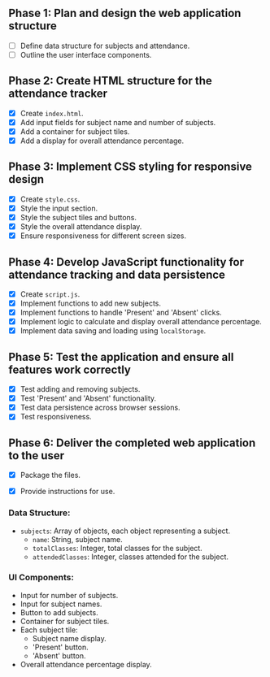 ## Phase 1: Plan and design the web application structure
- [ ] Define data structure for subjects and attendance.
- [ ] Outline the user interface components.

## Phase 2: Create HTML structure for the attendance tracker
- [x] Create `index.html`.
- [x] Add input fields for subject name and number of subjects.
- [x] Add a container for subject tiles.
- [x] Add a display for overall attendance percentage.

## Phase 3: Implement CSS styling for responsive design
- [x] Create `style.css`.
- [x] Style the input section.
- [x] Style the subject tiles and buttons.
- [x] Style the overall attendance display.
- [x] Ensure responsiveness for different screen sizes.

## Phase 4: Develop JavaScript functionality for attendance tracking and data persistence
- [x] Create `script.js`.
- [x] Implement functions to add new subjects.
- [x] Implement functions to handle 'Present' and 'Absent' clicks.
- [x] Implement logic to calculate and display overall attendance percentage.
- [x] Implement data saving and loading using `localStorage`.

## Phase 5: Test the application and ensure all features work correctly
- [x] Test adding and removing subjects.
- [x] Test 'Present' and 'Absent' functionality.
- [x] Test data persistence across browser sessions.
- [x] Test responsiveness.

## Phase 6: Deliver the completed web application to the user
- [x] Package the files.
- [x] Provide instructions for use.




### Data Structure:
- `subjects`: Array of objects, each object representing a subject.
  - `name`: String, subject name.
  - `totalClasses`: Integer, total classes for the subject.
  - `attendedClasses`: Integer, classes attended for the subject.

### UI Components:
- Input for number of subjects.
- Input for subject names.
- Button to add subjects.
- Container for subject tiles.
- Each subject tile:
  - Subject name display.
  - 'Present' button.
  - 'Absent' button.
- Overall attendance percentage display.

